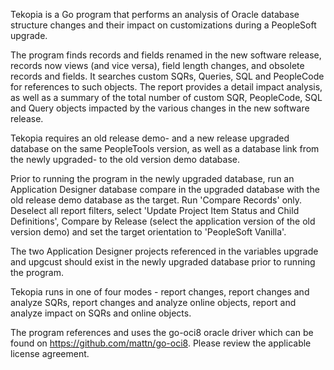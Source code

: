 Tekopia is a Go program that performs an analysis of Oracle database structure changes and their impact on customizations during a PeopleSoft upgrade.

The program finds records and fields renamed in the new software release, records now views (and vice versa), field length changes, and obsolete records and fields. It searches custom SQRs, Queries, SQL and PeopleCode for references to such objects. The report provides a detail impact analysis, as well as a summary of the total number of custom SQR, PeopleCode, SQL and Query objects impacted by the various changes in the new software release.

Tekopia requires an old release demo- and a new release upgraded database on the same PeopleTools version, as well as a database link from the newly upgraded- to the old version demo database.

Prior to running the program in the newly upgraded database, run an Application Designer database compare in the upgraded database with the old release demo database as the target. Run 'Compare Records' only. Deselect all report filters, select 'Update Project Item Status and Child Definitions', Compare by Release (select the application version of the old version demo) and set the target orientation to 'PeopleSoft Vanilla'.

The two Application Designer projects referenced in the variables upgrade and upgcust should exist in the newly upgraded database prior to running the program.

Tekopia runs in one of four modes - report changes, report changes and analyze SQRs, report changes and analyze online objects, report and analyze impact on SQRs and online objects.

The program references and uses the go-oci8 oracle driver which can be found on https://github.com/mattn/go-oci8. Please review the applicable license agreement.
